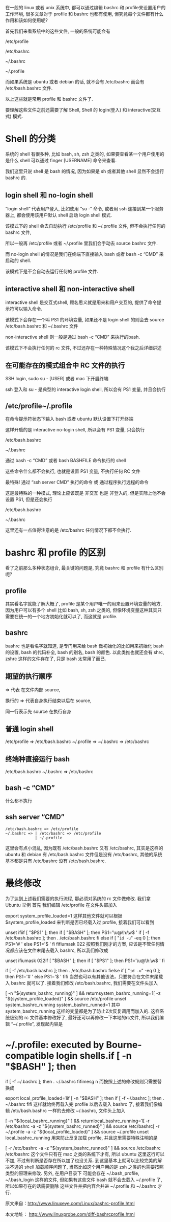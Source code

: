 在一般的 linux 或者 unix 系统中, 都可以通过编辑 bashrc 和 profile来设置用户的工作环境, 很多文章对于 profile 和 bashrc 也都有使用, 但究竟每个文件都有什么作用和该如何使用呢?

首先我们来看系统中的这些文件, 一般的系统可能会有

/etc/profile

/etc/bashrc

~/.bashrc

~/.profile

而如果系统是 ubuntu 或者 debian 的话, 就不会有 /etc/bashrc 而会有 /etc/bash.bashrc 文件.

以上这些就是常用 profile 和 bashrc 文件了.

要理解这些文件之前还需要了解 Shell, Shell 的 login(登入) 和 interactive(交互式) 模式.			

# Shell 的分类

系统的 shell 有很多种, 比如 bash, sh, zsh 之类的, 如果要查看某一个用户使用的是什么 shell 可以通过 finger [USERNAME] 命令来查看.

我们这里只说 shell 是 bash 的情况, 因为如果是 sh 或者其他 shell 显然不会运行 bashrc 的.

## login shell 和 no-login shell

“login shell” 代表用户登入, 比如使用 “su -“ 命令, 或者用 ssh 连接到某一个服务器上, 都会使用该用户默认 shell 启动 login shell 模式.

该模式下的 shell 会去自动执行 /etc/profile 和 ~/.profile 文件, 但不会执行任何的 bashrc 文件,

所以一般再 /etc/profile 或者 ~/.profile 里我们会手动去 source bashrc 文件.

而 no-login shell 的情况是我们在终端下直接输入 bash 或者 bash -c “CMD” 来启动的 shell.

该模式下是不会自动去运行任何的 profile 文件.

## interactive shell 和 non-interactive shell

interactive shell 是交互式shell, 顾名思义就是用来和用户交互的, 提供了命令提示符可以输入命令.

该模式下会存在一个叫 PS1 的环境变量, 如果还不是 login shell 的则会去 source /etc/bash.bashrc 和 ~/.bashrc 文件

non-interactive shell 则一般是通过 bash -c “CMD” 来执行的bash.

该模式下不会执行任何的 rc 文件, 不过还存在一种特殊情况这个我之后详细讲述

## 在可能存在的模式组合中 RC 文件的执行

SSH login, sudo su - [USER] 或者 mac 下开启终端

ssh 登入和 su - 是典型的 interactive login shell, 所以会有 PS1 变量, 并且会执行

## /etc/profile~/.profile

在命令提示符状态下输入 bash 或者 ubuntu 默认设置下打开终端

这样开启的是 interactive no-login shell, 所以会有 PS1 变量, 只会执行

/etc/bash.bashrc

~/.bashrc

通过 bash -c “CMD” 或者 bash BASHFILE 命令执行的 shell

这些命令什么都不会执行, 也就是设置 PS1 变量, 不执行任何 RC 文件

最特殊! 通过 “ssh server CMD” 执行的命令 或 通过程序执行远程的命令

这是最特殊的一种模式, 理论上应该既是 非交互 也是 非登入的, 但是实际上他不会设置 PS1, 但是还会执行

/etc/bash.bashrc

~/.bashrc

这里还有一点值得注意的是 /etc/bashrc 任何情况下都不会执行.			

# bashrc 和 profile 的区别		

看了之前那么多种状态组合, 最关键的问题是, 究竟 bashrc 和 profile 有什么区别呢?

## profile

其实看名字就能了解大概了, profile 是某个用户唯一的用来设置环境变量的地方, 因为用户可以有多个 shell 比如 bash, sh, zsh 之类的, 但像环境变量这种其实只需要在统一的一个地方初始化就可以了, 而这就是 profile.

## bashrc

bashrc 也是看名字就知道, 是专门用来给 bash 做初始化的比如用来初始化 bash 的设置, bash 的代码补全, bash 的别名, bash 的颜色. 以此类推也就还会有 shrc, zshrc 这样的文件存在了, 只是 bash 太常用了而已.

## 期望的执行顺序

=> 代表 在文件内部 source,

换行的 => 代表自身执行结束以后在 source,

同一行表示先 source 在执行自身

## 普通 login shell

/etc/profile   => /etc/bash.bashrc ~/.profile  => ~/.bashrc => /etc/bashrc

## 终端种直接运行 bash

/etc/bash.bashrc ~/.bashrc => /etc/bashrc

## bash -c “CMD”

什么都不执行

## ssh server “CMD”

```
/etc/bash.bashrc => /etc/profile
~/.bashrc => | /etc/bashrc => /etc/profile
             | ~/.profile
```

这里会有点小混乱, 因为既有 /etc/bash.bashrc 又有 /etc/bashrc, 其实是这样的 ubuntu 和 debian 有 /etc/bash.bashrc 文件但是没有 /etc/bashrc, 其他的系统基本都是只有 /etc/bashrc 没有 /etc/bash.bashrc.			

# 最终修改

为了达到上述我们需要的执行流程, 那必须对系统的 rc 文件做修改. 我们拿 Ubuntu 举例
首先 我们编辑 /etc/profile 在文件头部加入

export system_profile_loaded=1
这样其他文件就可以根据 $system_profile_loaded 来判断是否已经载入过 profile, 接着我们可以看到

  unset ifiif [ "$PS1" ]; then
  if [ "$BASH" ]; then
    PS1='\u@\h:\w\$ '
    if [ -f /etc/bash.bashrc ]; then
    . /etc/bash.bashrc    fi
  else
    if [ "`id -u`" -eq 0 ]; then
      PS1='# '
    else
      PS1='$ '
    fi
  fifiumask 022
按照我们刚才的方案, 应该是不管任何情况都应该在文件末尾去载入 bashrc, 所以我们修改成

  unset ifiumask 022if [ "$BASH" ]; then
  if [ "$PS1" ]; then
    PS1='\u@\h:\w\$ '
  fi

  if [ -f /etc/bash.bashrc ]; then
    . /etc/bash.bashrc  fielse
  if [ "`id -u`" -eq 0 ]; then
    PS1='# '
  else
    PS1='$ '
  fifi
当然也可以有其他该法，只要符合在文件末尾载入 bashrc 就可以了.
接着我们修改 /etc/bash.bashrc, 我们需要在文件头加入

[ -n "${system_bashrc_running}" ] && returnsystem_bashrc_running=1[ -z "${system_profile_loaded}" ] && source /etc/profile
unset system_bashrc_running
system_bashrc_runned=1
其中 system_bashrc_running 这样的变量都是为了防止2次反复调用而加入的.
这样系统级别的 rc 文件基本修改好了, 最好还可以再修改一下本地的rc文件, 所以我们编辑 “~/.profile”, 发现起内容是

# ~/.profile: executed by Bourne-compatible login shells.if [ -n "$BASH" ]; then
  if [ -f ~/.bashrc ]; then
    . ~/.bashrc  fifimesg n
而按照上述的修改规则只需要替换成

export local_profile_loaded=1if [ -n "$BASH" ]; then
  if [ -f ~/.bashrc ]; then
    . ~/.bashrc  fifi
这样就始终再载入完 profile 以后去载入 bashrc 了, 接着我们像编辑 /etc/bash.bashrc 一样的去修改 ~/.bashrc, 文件头上加入

[ -n "${local_bashrc_running}" ] && returnlocal_bashrc_running=1[ -r /etc/bashrc -a -z "${system_bashrc_runned}" ] && source /etc/bashrc[ -r ~/.profile -a -z "${local_profile_loaded}" ] && source ~/.profile
unset local_bashrc_running
用来防止反复加载 profile, 并且这里需要特殊注明的是

[ -r /etc/bashrc -a -z "${system_bashrc_runned}" ] && source /etc/bashrc
/etc/bashrc 这个文件只有在 mac 之类的系统下才有, 所以 ubuntu 这里这行可以不加, 不过有判断是否存在所以加了也没关系.
到这里基本上就可以比较完美的解决不通的 shell 加载顺序问题了, 当然比如这个用户用的是 zsh 之类的也需要按照类型的原理来修改.
另外, 在用户目录下 可能会存在 ~/.bash_profile, ~/.bash_login 这样的文件, 但如果有这些文件 bash 就不会去载入 ~/.profile 了, 所以如果存在的话需要删除 这些文件并把内容合并进 ~/.profile 和 ~/.bashrc 才行.

原文来自：http://www.linuxeye.com/Linux/bashrc-profile.html

本文地址： http://www.linuxprobe.com/diff-bashrcprofile.html
